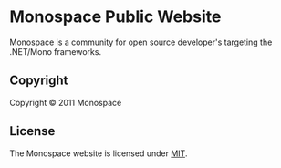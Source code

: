 # Monospace Public Website

Monospace is a community for open source developer's targeting the .NET/Mono frameworks.

## Copyright

Copyright &#169; 2011 Monospace

## License

The Monospace website is licensed under [MIT](http://www.opensource.org/licenses/mit-license.php "Read more about the MIT license form").

